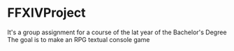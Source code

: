 # FFXIVProject

It's a group assignment for a course of the lat year of the Bachelor's Degree
The goal is to make an RPG textual console game
